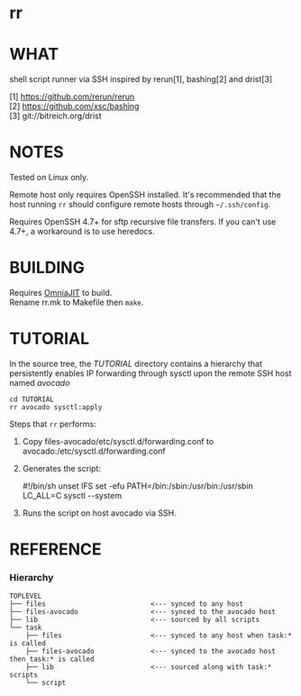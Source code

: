# rr

# WHAT

shell script runner via SSH inspired by rerun[1], bashing[2] and drist[3]

[1] https://github.com/rerun/rerun  
[2] https://github.com/xsc/bashing  
[3] git://bitreich.org/drist  

# NOTES

Tested on Linux only.  

Remote host only requires OpenSSH installed. It's recommended that the host running `rr` should configure remote hosts through `~/.ssh/config`.  

Requires OpenSSH 4.7+ for sftp recursive file transfers. If you can't use 4.7+, a workaround is to use heredocs.  

# BUILDING

Requires [OmniaJIT](https://github.com/tongson/OmniaJIT/) to build.  
Rename rr.mk to Makefile then `make`.


# TUTORIAL

In the source tree, the *TUTORIAL* directory contains a hierarchy that persistently enables IP forwarding through sysctl upon the remote SSH host named *avocado*

    cd TUTORIAL
    rr avocado sysctl:apply

Steps that `rr` performs:

1. Copy files-avocado/etc/sysctl.d/forwarding.conf to avocado:/etc/sysctl.d/forwarding.conf
2. Generates the script:

    #!/bin/sh
    unset IFS
    set -efu
    PATH=/bin:/sbin:/usr/bin:/usr/sbin
    LC_ALL=C
    sysctl --system

3. Runs the script on host avocado via SSH.

# REFERENCE

### Hierarchy

    TOPLEVEL
    ├── files                          <--- synced to any host
    ├── files-avocado                  <--- synced to the avocado host
    ├── lib                            <--- sourced by all scripts
    └── task
        ├── files                      <--- synced to any host when task:* is called
        ├── files-avocado              <--- synced to the avocado host then task:* is called
        ├── lib                        <--- sourced along with task:* scripts
        └── script

